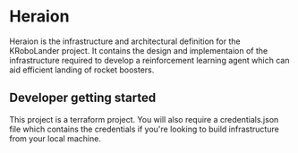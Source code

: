 # Heraion

Heraion is the infrastructure and architectural definition for the KRoboLander project.
It contains the design and implementaion of the infrastructure required to develop a
reinforcement learning agent which can aid efficient landing of rocket boosters.

## Developer getting started

This project is a terraform project. You will also require a credentials.json file which
contains the credentials if you're looking to build infrastructure from your local machine.
